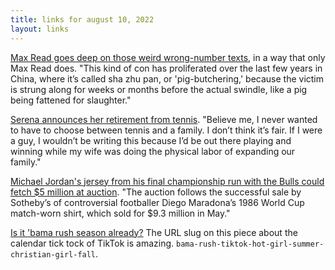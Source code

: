 ```yaml
---
title: links for august 10, 2022
layout: links
---
```


[Max Read goes deep on those weird wrong-number texts](https://maxread.substack.com/p/whats-the-deal-with-all-those-weird), in a way that only Max Read does.  "This kind of con has proliferated over the last few years in China, where it’s called sha zhu pan, or 'pig-butchering,' because the victim is strung along for weeks or months before the actual swindle, like a pig being fattened for slaughter."

[Serena announces her retirement from tennis](https://www.vogue.com/article/serena-williams-retirement-in-her-own-words). "Believe me, I never wanted to have to choose between tennis and a family. I don’t think it’s fair. If I were a guy, I wouldn’t be writing this because I’d be out there playing and winning while my wife was doing the physical labor of expanding our family."

[Michael Jordan's jersey from his final championship run with the Bulls could fetch $5 million at auction](https://news.artnet.com/market/michael-jordan-jersey-sothebys-auction-2158338). "The auction follows the successful sale by Sotheby’s of controversial footballer Diego Maradona’s 1986 World Cup match-worn shirt, which sold for $9.3 million in May."

[Is it 'bama rush season already?](https://www.vox.com/the-goods/23298787/bama-rush-tiktok-hot-girl-summer-christian-girl-fall) The URL slug on this piece about the calendar tick tock of TikTok is amazing. `bama-rush-tiktok-hot-girl-summer-christian-girl-fall`. 
